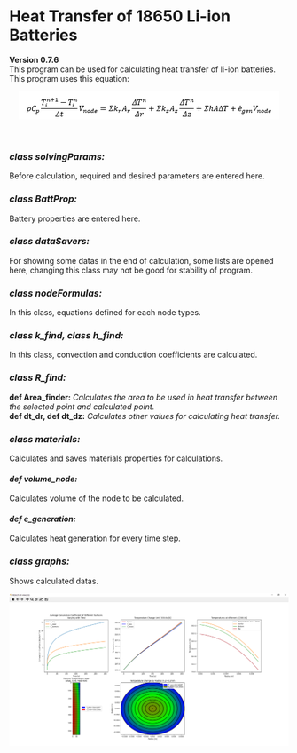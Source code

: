 <h1> Heat Transfer of 18650 Li-ion Batteries </h1>
<b>Version 0.7.6</b><br>
This program can be used for calculating heat transfer of li-ion batteries. This program uses this equation:<br>
<p align="center"><img src="https://github.com/mguluerler/Heat-Transfer-of-18650-Li-ion-Batteries/blob/master/figures/usedformula.png"></p><br>
<h3><i>class solvingParams: </i></h3>
Before calculation, required and desired parameters are entered here.
<h3><i>class BattProp:</i></h3>
Battery properties are entered here.
<h3><i>class dataSavers:</i></h3>
For showing some datas in the end of calculation, some lists are opened here, changing this class may not be good for stability of program.
<h3><i>class nodeFormulas: </i></h3>
In this class, equations defined for each node types.<br>
<h3><i>class k_find, class h_find:</i></h3>
In this class, convection and conduction coefficients are calculated.
<h3><i>class R_find:</i></h3>
<b>def Area_finder:</b> <i>Calculates the area to be used in heat transfer between the selected point and calculated point.</i><br>
<b>def dt_dr, def dt_dz:</b> <i>Calculates other values for calculating heat transfer.</i>
<h3><i>class materials:</i></h3>
Calculates and saves materials properties for calculations.
<h4><i>def volume_node:</i></h4>
Calculates volume of the node to be calculated.
<h4><i>def e_generation:</i></h4>
Calculates heat generation for every time step.
<h3><i>class graphs:</i></h3>
Shows calculated datas.
<p align="center"><img src="https://github.com/mguluerler/Heat-Transfer-of-18650-Li-ion-Batteries/blob/master/figures/graphs.png"></p><br>
